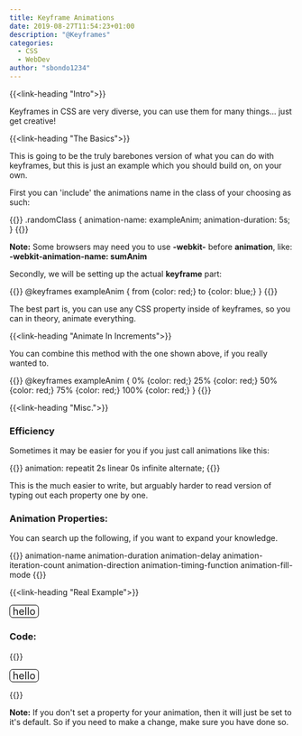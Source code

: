 ```yaml
---
title: Keyframe Animations
date: 2019-08-27T11:54:23+01:00
description: "@Keyframes"
categories:
  - CSS
  - WebDev
author: "sbondo1234"
---
```


{{<link-heading "Intro">}}

Keyframes in CSS are very diverse, you can use them for many things... just get creative!

{{<link-heading "The Basics">}}

This is going to be the truly barebones version of what you can do with
keyframes, but this is just an example which you should build on, on your own.

First you can 'include' the animations name in the class of your choosing as such:

{{<highlight css>}}
.randomClass {
  animation-name: exampleAnim;
  animation-duration: 5s;
}
{{</highlight>}}

**Note:** Some browsers may need you to use **-webkit-** before **animation**,
 like: **-webkit-animation-name: sumAnim**

Secondly, we will be setting up the actual **keyframe** part:

{{<highlight css>}}
@keyframes exampleAnim {
  from  {color: red;}
  to  {color: blue;}
}
{{</highlight>}}

The best part is, you can use any CSS property inside of keyframes,
so you can in theory, animate everything.

{{<link-heading "Animate In Increments">}}

You can combine this method with the one shown above, if you really wanted to.

{{<highlight css>}}
@keyframes exampleAnim {
  0%    {color: red;}
  25%   {color: red;}
  50%   {color: red;}
  75%   {color: red;}
  100%  {color: red;}
}
{{</highlight>}}

{{<link-heading "Misc.">}}

### Efficiency

Sometimes it may be easier for you if you just call animations like this:

{{<highlight css>}}
animation: repeatit 2s linear 0s infinite alternate;
{{</highlight>}}

This is the much easier to write, but arguably harder to read version of
typing out each property one by one.

### Animation Properties:
You can search up the following, if you want to expand your knowledge.

{{<highlight css>}}
animation-name
animation-duration
animation-delay
animation-iteration-count
animation-direction
animation-timing-function
animation-fill-mode
{{</highlight>}}

{{<link-heading "Real Example">}}

<div class="page_keyframe-animation helloDiv">hello</div>

### Code:
{{<highlight css>}}
<div class="helloDiv">hello</div>

<style>
  .helloDiv {
    font-size: 18px;
    text-align: center;
    width: 50px;
    border: 1px solid black;
    border-radius: 6px;

    position: relative; // <-- important
    animation: helloDivAnim 15s infinite;
  }

  @keyframes helloDivAnim {
    0%    {left: 0; background-color: red;}
    50%   {left: 100%; background-color: lightblue;}
    100%  {left: 0; background-color: red;}
  }
</style>
{{</highlight>}}

**Note:** If you don't set a property for your animation, then it will just
be set to it's default. So if you need to make a change, make sure you have
done so.
